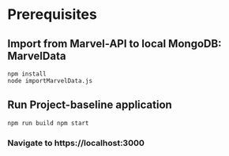 # Prerequisites
## Import from Marvel-API to local MongoDB: MarvelData
```
npm install
node importMarvelData.js
```
## Run Project-baseline application
`
npm run build
npm start
`
### Navigate to https://localhost:3000
